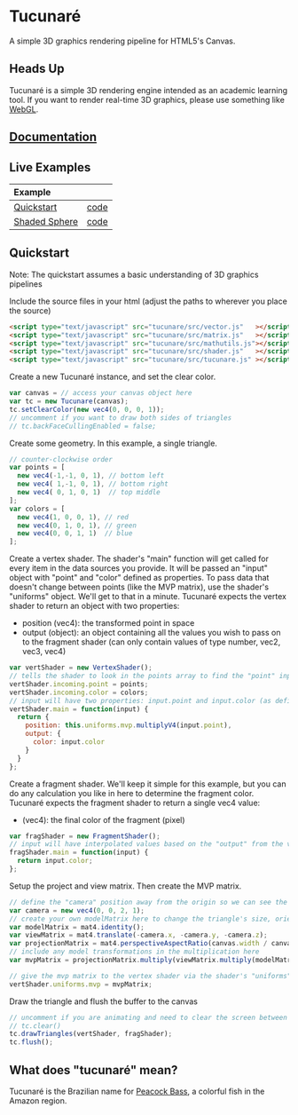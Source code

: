 # Tucunaré
A simple 3D graphics rendering pipeline for HTML5's Canvas.

## Heads Up
Tucunaré is a simple 3D rendering engine intended as an academic learning tool. If you want to render real-time 3D graphics, please use something like [WebGL](https://get.webgl.org/).

## [Documentation](./docs/API.md)

## Live Examples
| Example ||
| :--- | :---:|
| [Quickstart](https://badaspen.github.io/tucunare/examples/quickstart.html) | [code](./examples/quickstart.html) |
| [Shaded Sphere](https://badaspen.github.io/tucunare/examples/shaded-sphere.html) | [code](./examples/shaded-sphere.html) |

## Quickstart
Note: The quickstart assumes a basic understanding of 3D graphics pipelines

Include the source files in your html (adjust the paths to wherever you place the source)
```html
<script type="text/javascript" src="tucunare/src/vector.js"   ></script>
<script type="text/javascript" src="tucunare/src/matrix.js"   ></script>
<script type="text/javascript" src="tucunare/src/mathutils.js"></script>
<script type="text/javascript" src="tucunare/src/shader.js"   ></script>
<script type="text/javascript" src="tucunare/src/tucunare.js" ></script>
```

Create a new Tucunaré instance, and set the clear color.
```javascript
var canvas = // access your canvas object here
var tc = new Tucunare(canvas);
tc.setClearColor(new vec4(0, 0, 0, 1));
// uncomment if you want to draw both sides of triangles
// tc.backFaceCullingEnabled = false;
```

Create some geometry. In this example, a single triangle.
```javascript
// counter-clockwise order
var points = [
  new vec4(-1,-1, 0, 1), // bottom left
  new vec4( 1,-1, 0, 1), // bottom right
  new vec4( 0, 1, 0, 1)  // top middle
];
var colors = [
  new vec4(1, 0, 0, 1), // red
  new vec4(0, 1, 0, 1), // green
  new vec4(0, 0, 1, 1)  // blue
];
```

Create a vertex shader. The shader's "main" function will get called for every item in the data sources you provide. It will be passed an "input" object with "point" and "color" defined as properties. To pass data that doesn't change between points (like the MVP matrix), use the shader's "uniforms" object. We'll get to that in a minute.
Tucunaré expects the vertex shader to return an object with two properties:
* position (vec4): the transformed point in space
* output (object): an object containing all the values you wish to pass on to the fragment shader (can only contain values of type number, vec2, vec3, vec4)
```javascript
var vertShader = new VertexShader();
// tells the shader to look in the points array to find the "point" input and the colors array to find the "color" input
vertShader.incoming.point = points;
vertShader.incoming.color = colors;
// input will have two properties: input.point and input.color (as defined above)
vertShader.main = function(input) {
  return {
    position: this.uniforms.mvp.multiplyV4(input.point),
    output: {
      color: input.color
    }
  }
};
```

Create a fragment shader. We'll keep it simple for this example, but you can do any calculation you like in here to determine the fragment color. Tucunaré expects the fragment shader to return a single vec4 value:
* (vec4): the final color of the fragment (pixel)
```javascript
var fragShader = new FragmentShader();
// input will have interpolated values based on the "output" from the vertex shader. in this case, "color"
fragShader.main = function(input) {
  return input.color;
};
```

Setup the project and view matrix. Then create the MVP matrix.
```javascript
// define the "camera" position away from the origin so we can see the triangle
var camera = new vec4(0, 0, 2, 1);
// create your own modelMatrix here to change the triangle's size, orientation, or position
var modelMatrix = mat4.identity();
var viewMatrix = mat4.translate(-camera.x, -camera.y, -camera.z);
var projectionMatrix = mat4.perspectiveAspectRatio(canvas.width / canvas.height, 75, 0.1, 1000);
// include any model transformations in the multiplication here
var mvpMatrix = projectionMatrix.multiply(viewMatrix.multiply(modelMatrix));

// give the mvp matrix to the vertex shader via the shader's "uniforms" object
vertShader.uniforms.mvp = mvpMatrix;
```

Draw the triangle and flush the buffer to the canvas
```javascript
// uncomment if you are animating and need to clear the screen between frames
// tc.clear()
tc.drawTriangles(vertShader, fragShader);
tc.flush();
```

## What does "tucunaré" mean?
Tucunaré is the Brazilian name for [Peacock Bass](https://en.wikipedia.org/wiki/Peacock_bass), a colorful fish in the Amazon region.
